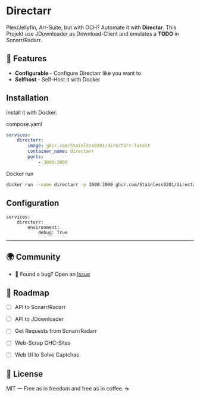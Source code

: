 # Directarr

Plex/Jellyfin, Arr-Suite, but with OCH? Automate it with **Directar**.
This Projekt use JDownloader as Download-Client and emulates a **TODO** in Sonarr/Radarr.

## 🚀 Features
- **Configurable** - Configure Directarr like you want to
- **Selfhost** - Self-Host it with Docker

## Installation
Install it with Docker:

compose.yaml
```yaml
services:
    directarr:
        image: ghcr.com/Stainless0201/directarr:latest
        container_name: directarr
        ports:
            - 3000:3000
```
Docker run
```bash
docker run --name directarr -p 3000:3000 ghcr.com/Stainless0201/directarr:latest
```
## Configuration
```yaml:
services:
    directarr:
        environment:
            debug: True
```
---
## 🌍 Community

- 🐛 Found a bug? Open an [Issue](https://github.com/Stainless0201/directarr/issues)


## 🧩 Roadmap

- [ ] API to Sonarr/Radarr
- [ ] API to JDownloader
- [ ] Get Requests from Sonarr/Radarr
- [ ] Web-Scrap OHC-Sites
- [ ] Web UI to Solve Captchas


## 📜 License

MIT — Free as in freedom and free as in coffee. ☕